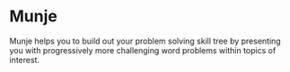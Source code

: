 # Munje

Munje helps you to build out your problem solving skill tree by presenting you with progressively more challenging word problems within topics of interest.
